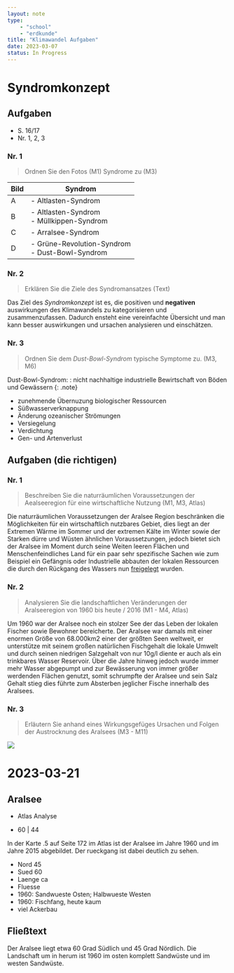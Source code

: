 ```yaml
---
layout: note
type: 
    - "school"
    - "erdkunde"
title: "Klimawandel Aufgaben"
date: 2023-03-07
status: In Progress
---
```


# Syndromkonzept

## Aufgaben

- S. 16/17
- Nr. 1, 2, 3

### Nr. 1

> Ordnen Sie den Fotos (M1) Syndrome zu (M3)

| Bild | Syndrom                                              |
| ---  | ---                                                  |
| A    | - Altlasten-Syndrom                                  |
| B    | - Altlasten-Syndrom </br> - Müllkippen-Syndrom       |
| C    | - Arralsee-Syndrom                                   |
| D    | - Grüne-Revolution-Syndrom </br> - Dust-Bowl-Syndrom |

### Nr. 2

> Erklären Sie die Ziele des Syndromansatzes (Text)

Das Ziel des *Syndromkonzept* ist es, die positiven und **negativen** auswirkungen
des Klimawandels zu kategorisieren und zusammenzufassen. Dadurch ensteht eine
vereinfachte Übersicht und man kann besser auswirkungen und ursachen analysieren
und einschätzen.

### Nr. 3

> Ordnen Sie dem *Dust-Bowl-Syndrom* typische Symptome zu. (M3, M6)

Dust-Bowl-Syndrom:
: nicht nachhaltige industrielle Bewirtschaft von Böden und Gewässern
{: .note}

- zunehmende Übernuzung biologischer Ressourcen
- Süßwasserverknappung
- Änderung ozeanischer Strömungen
- Versiegelung
- Verdichtung
- Gen- und Artenverlust

## Aufgaben (die richtigen)

### Nr. 1

> Beschreiben Sie die naturräumlichen Voraussetzungen der Aealseeregion für eine wirtschaftliche
> Nutzung (M1, M3, Atlas)

Die naturräumlichen Voraussetzungen der Aralsee Region beschränken die
Möglichkeiten für ein wirtschaftlich nutzbares Gebiet, dies liegt an der
Extremen Wärme im Sommer und der extremen Kälte im Winter sowie der Starken
dürre und Wüsten ähnlichen Voraussetzungen, jedoch bietet sich der Aralsee im
Moment durch seine Weiten leeren Flächen und Menschenfeindliches Land für ein
paar sehr spezifische Sachen wie zum Beispiel ein Gefängnis oder Industrielle
abbauten der lokalen Ressourcen die durch den Rückgang des Wassers nun
[freigelegt](freigelegt.md) wurden. 

### Nr. 2
 
> Analysieren Sie die landschaftlichen Veränderungen der Aralseeregion von 1960 bis heute
> / 2016 (M1 - M4, Atlas)

Um 1960 war der Aralsee noch ein stolzer See der das Leben der lokalen Fischer
sowie Bewohner bereicherte. Der Aralsee war damals mit einer enormen Größe von
68.000km2 einer der größten Seen weltweit, er unterstütze mit seinem großen
natürlichen Fischgehalt die lokale Umwelt und durch seinen niedrigen Salzgehalt
von nur 10g/l diente er auch als ein trinkbares Wasser Reservoir. Über die
Jahre hinweg jedoch wurde immer mehr Wasser abgepumpt und zur Bewässerung von
immer größer werdenden Flächen genutzt, somit schrumpfte der Aralsee und sein
Salz Gehalt stieg dies führte zum Absterben jeglicher Fische innerhalb des
Aralsees. 

### Nr. 3

> Erläutern Sie anhand eines Wirkungsgefüges Ursachen und Folgen
> der Austrocknung des Aralsees (M3 - M11)

<div style='width: 100%' class='ui rounded images'>
<img class='ui image' src='/notes/note-2023-11-2-erdkunde--klimawandel--i/Wirkungsgefühge.png'>
</div>

# 2023-03-21

## Aralsee 

- Atlas Analyse

- 60 | 44

In der Karte .5 auf Seite 172 im Atlas ist der Aralsee im Jahre 1960 und im Jahre 2015 abgebildet. 
Der rueckgang ist dabei deutlich zu sehen.


- Nord 45
- Sued 60
- Laenge ca 
- Fluesse
- 1960: Sandwueste Osten; Halbwueste Westen
- 1960: Fischfang, heute kaum
- viel Ackerbau


## Fließtext

Der Aralsee liegt etwa 60 Grad Südlich und 45 Grad Nördlich. Die Landschaft um in herum 
ist 1960 im osten komplett Sandwüste und im westen Sandwüste. 

